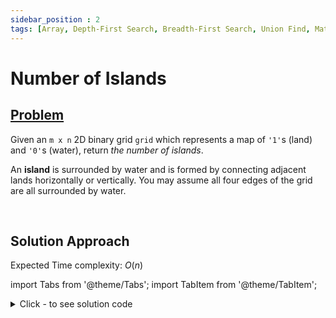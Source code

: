 ```yaml
---
sidebar_position : 2
tags: [Array, Depth-First Search, Breadth-First Search, Union Find, Matrix]
---
```


# Number of Islands

## [Problem](https://leetcode.com/problems/number-of-islands/)

<p>Given an <code>m x n</code> 2D binary grid <code>grid</code> which represents a map of <code>&#39;1&#39;</code>s (land) and <code>&#39;0&#39;</code>s (water), return <em>the number of islands</em>.</p>

<p>An <strong>island</strong> is surrounded by water and is formed by connecting adjacent lands horizontally or vertically. You may assume all four edges of the grid are all surrounded by water.</p>

<p>&nbsp;</p>


## Solution Approach

Expected Time complexity: $O(n)$

import Tabs from '@theme/Tabs';
import TabItem from '@theme/TabItem';

<details><summary>Click - to see solution code</summary>

<Tabs>
<TabItem value="cpp" label="C++">

```cpp
class Solution {
    vector<vector<char>> g;
    int m, n;

   public:
    void dfs(int i, int j) {
        if (i >= n || j >= m || j < 0 || i < 0) return;
        if (g[i][j] == '2' || g[i][j] == '0') return;
        g[i][j] = '2';
        int dx[] = {-1, 1, 0, 0};
        int dy[] = {0, 0, 1, -1};
        for (int k = 0; k < 4; k++) {
            dfs(i + dx[k], j + dy[k]);
        }
    }

    int numIslands(vector<vector<char>>& grid) {
        this->g = grid;
        n = grid.size();
        m = grid[0].size();
        int ans = 0;
        for (int i = 0; i < n; i++) {
            for (int j = 0; j < m; j++) {
                if (g[i][j] == '1') {
                    ans++;
                    dfs(i, j);
                }
            }
        }

        return ans;
    }
};
```
</TabItem>
</Tabs>

</details>
